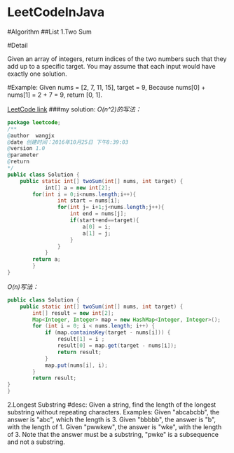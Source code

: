 # LeetCodeInJava
#Algorithm
##List
1.Two Sum




#Detail

Given an array of integers, return indices of the two numbers such that they add up to a specific target.
You may assume that each input would have exactly one solution.

#Example:
Given nums = [2, 7, 11, 15], target = 9,
Because nums[0] + nums[1] = 2 + 7 = 9,
return [0, 1].

[LeetCode link](https://leetcode.com/problems/two-sum/)
###my solution:
*O(n^2)的写法：*

```java
package leetcode;
/** 
@author  wangjx 
@date 创建时间：2016年10月25日 下午8:39:03 
@version 1.0 
@parameter 
@return 
*/
public class Solution {
    public static int[] twoSum(int[] nums, int target) {
	        int[] a = new int[2];
		for(int i = 0;i<nums.length;i++){
	            int start = nums[i];
	            for(int j= i+1;j<nums.length;j++){
	            	int end = nums[j];
	            	if(start+end==target){
	            		a[0] = i;
	            		a[1] = j;
	            	}
	            }
	        }
		return a;
	    }
}
```


*O(n)写法：*
```java
public class Solution {
    public static int[] twoSum(int[] nums, int target) {
	    int[] result = new int[2];
        Map<Integer, Integer> map = new HashMap<Integer, Integer>();
        for (int i = 0; i < nums.length; i++) {
            if (map.containsKey(target - nums[i])) {
                result[1] = i ;
                result[0] = map.get(target - nums[i]);
                return result;
            }
            map.put(nums[i], i);
        }
        return result;
}
}
```

2.Longest Substring
#desc:
  Given a string, find the length of the longest substring without repeating characters.
Examples:
Given "abcabcbb", the answer is "abc", which the length is 3.
Given "bbbbb", the answer is "b", with the length of 1.
Given "pwwkew", the answer is "wke", with the length of 3. Note that the answer must be a substring, "pwke" is a subsequence and not a substring.
